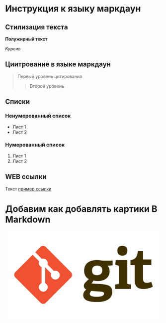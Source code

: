 # Инструкция к языку маркдаун

## Стилизация текста

**Полужирный текст**

*Курсив*

## Циитрование в языке маркдаун
> Первый уровень цитирования
>> Второй уровень

## Списки
### Ненумерованный список
* Лист 1
* Лист 2

### Нумерованный список
1. Лист 1
2. Лист 2

## WEB ссылки
Текст [пример ссылки](htttp.example.com "Всплывающая подсказка")

# Добавим как добавлять картики В Markdown
![Озеро](2.jpg)
